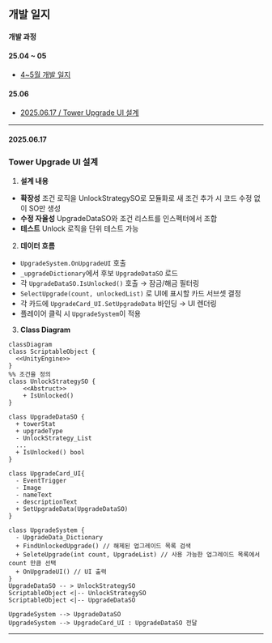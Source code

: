 ## 개발 일지
#### 개발 과정
#### 25.04 ~ 05
- [4~5월 개발 일지](/_Doc/DevelopmentLog.md)
#### 25.06
- [2025.06.17 / Tower Upgrade UI 설계](#tower-upgrade-ui-설계)

---
#### 2025.06.17
### Tower Upgrade UI 설계
1. **설계 내용**
  - **확장성** 조건 로직을 UnlockStrategySO로 모듈화로 새 조건 추가 시 코드 수정 없이 SO만 생성
  - **수정 자율성** UpgradeDataSO와 조건 리스트를 인스펙터에서 조합
  - **테스트** Unlock 로직을 단위 테스트 가능
2. **데이터 흐름**
- `UpgradeSystem.OnUpgradeUI` 호출
- `_upgradeDictionary`에서 후보 `UpgradeDataSO` 로드
- 각 `UpgradeDataSO.IsUnlocked()` 호출 → 잠금/해금 필터링
- `SelectUpgrade(count, unlockedList)` 로 UI에 표시할 카드 서브셋 결정
- 각 카드에 `UpgradeCard_UI.SetUpgradeData` 바인딩 → UI 렌더링
- 플레이어 클릭 시 `UpgradeSystem`이 적용

3. **Class Diagram**
```mermaid
classDiagram
class ScriptableObject {
  <<UnityEngine>>
}
%% 조건을 정의
class UnlockStrategySO {
    <<Abstruct>> 
    + IsUnlocked()
}

class UpgradeDataSO {
  + towerStat
  + upgradeType
  - UnlockStrategy_List
  ...
  + IsUnlocked() bool
}

class UpgradeCard_UI{
  - EventTrigger
  - Image
  - nameText
  - descriptionText
  + SetUpgradeData(UpgradeDataSO)
}

class UpgradeSystem {
  - UpgradeData_Dictionary
  + FindUnlockedUpgrade() // 해제된 업그레이드 목록 검색
  + SeleteUpgrade(int count, UpgradeList) // 사용 가능한 업그레이드 목록에서 count 만큼 선택
  + OnUpgradeUI() // UI 출력  
}
UpgradeDataSO -- > UnlockStrategySO
ScriptableObject <|-- UnlockStrategySO
ScriptableObject <|-- UpgradeDataSO

UpgradeSystem --> UpgradeDataSO
UpgradeSystem --> UpgradeCard_UI : UpgradeDataSO 전달

```
---

